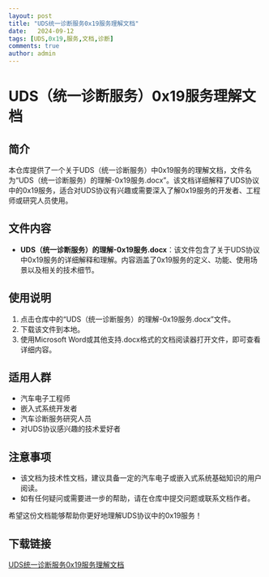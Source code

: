 ```yaml
---
layout: post
title: "UDS统一诊断服务0x19服务理解文档"
date:   2024-09-12
tags: [UDS,0x19,服务,文档,诊断]
comments: true
author: admin
---
```

# UDS（统一诊断服务）0x19服务理解文档

## 简介
本仓库提供了一个关于UDS（统一诊断服务）中0x19服务的理解文档，文件名为“UDS（统一诊断服务）的理解-0x19服务.docx”。该文档详细解释了UDS协议中的0x19服务，适合对UDS协议有兴趣或需要深入了解0x19服务的开发者、工程师或研究人员使用。

## 文件内容
- **UDS（统一诊断服务）的理解-0x19服务.docx**：该文件包含了关于UDS协议中0x19服务的详细解释和理解。内容涵盖了0x19服务的定义、功能、使用场景以及相关的技术细节。

## 使用说明
1. 点击仓库中的“UDS（统一诊断服务）的理解-0x19服务.docx”文件。
2. 下载该文件到本地。
3. 使用Microsoft Word或其他支持.docx格式的文档阅读器打开文件，即可查看详细内容。

## 适用人群
- 汽车电子工程师
- 嵌入式系统开发者
- 汽车诊断服务研究人员
- 对UDS协议感兴趣的技术爱好者

## 注意事项
- 该文档为技术性文档，建议具备一定的汽车电子或嵌入式系统基础知识的用户阅读。
- 如有任何疑问或需要进一步的帮助，请在仓库中提交问题或联系文档作者。

希望这份文档能够帮助你更好地理解UDS协议中的0x19服务！

## 下载链接

[UDS统一诊断服务0x19服务理解文档](https://pan.quark.cn/s/af12d3d4fe5e)